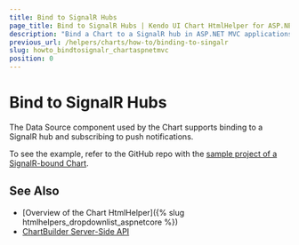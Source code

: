 ```yaml
---
title: Bind to SignalR Hubs
page_title: Bind to SignalR Hubs | Kendo UI Chart HtmlHelper for ASP.NET MVC
description: "Bind a Chart to a SignalR hub in ASP.NET MVC applications."
previous_url: /helpers/charts/how-to/binding-to-singalr
slug: howto_bindtosignalr_chartaspnetmvc
position: 0
---
```


# Bind to SignalR Hubs

The Data Source component used by the Chart supports binding to a SignalR hub and subscribing to push notifications.

To see the example, refer to the GitHub repo with the [sample project of a SignalR-bound Chart](https://github.com/telerik/ui-for-aspnet-mvc-examples/tree/master/chart/signalr-bound-chart).

## See Also

* [Overview of the Chart HtmlHelper]({% slug htmlhelpers_dropdownlist_aspnetcore %})
* [ChartBuilder Server-Side API](/api/Kendo.Mvc.UI.Fluent/ChartBuilder)
